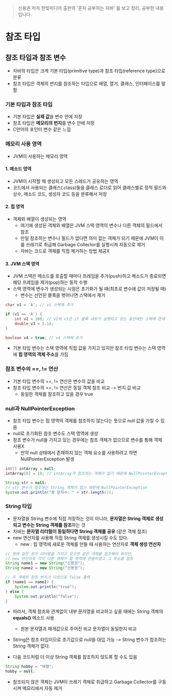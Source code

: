 > 신용권 저자 한빛미디어 출판의 '혼자 공부하는 자바' 를 보고 정리, 공부한 내용입니다.

# 참조 타입
## 참조 타입과 참조 변수
* 자바의 타입은 크게 기본 타입(primitive type)과 참조 타입(reference type)으로 분류
* 참조 타입은 객체의 번지를 참조하는 타입으로 배열, 열거, 클래스, 인터페이스를 말함

### 기본 타입과 참조 타입
* 기본 타입은 **실제 값**을 변수 안에 저장
* 참조 타입은 **메모리의 번지**를 변수 안에 저장
* C언어의 포인터 변수 같은 느낌

### 메모리 사용 영역
* JVM이 사용하는 메모리 영역
#### 1. 메소드 영역
* JVM이 시작할 때 생성되고 모든 스레드가 공유하는 영역
* 코드에서 사용되는 클래스(.class)들을 클래스 로더로 읽어 클래스별로 정적 필드와 상수, 메소드 코드, 생성자 코드 등을 분류해서 저장
#### 2. 힙 영역
* 객체와 배열이 생성되는 영역
  * 여기에 생성된 객체와 배열은 JVM 스택 영역의 변수나 다른 객체의 필드에서 참조
  * 만일 참조하는 변수나 필드가 없다면 의미 없는 객체가 되기 때문에 JVM이 이를 쓰레기로 취급해 Garbage Collector를 실행시켜 자동으로 제거
  * 자바는 코드로 객체를 직접 제거하는 방법 제공X
#### 3. JVM 스택 영역
* JVM 스택은 메소드를 호출할 때마다 프레임을 추가(push)하고 메소드가 종료되면 해당 프레임을 제거(pop)하는 동작 수행
* 스택 영역에 변수가 생성되는 시점은 초기화가 될 때(최초로 변수에 값이 저장될 때)
  * 변수는 선언된 블록을 벗어나면 스택에서 제거
```java
char v1 = 'A'; // v1 스택에 추가

if (v1 == 'A') {
    int v2 = 100; // v2와 v3은 if 블록 내부가 실행되고 있는 동안에만 스택에 존재
    double v3 = 3.14;
}

boolean v4 = true; // v4 스택에 추가
```
* 기본 타입 변수는 스택 영역에 직접 값을 가지고 있지만 참조 타입 변수는 스택 영역에 **힙 영역의 객체 주소**를 가짐

### 참조 변수의 ==, != 연산
* 기본 타입 변수의 ==, != 연산은 변수의 값을 비교
* 참조 타입 변수의 ==, != 연산은 동일 객체 참조 비교 -> 번지 값 비교
  * 동일한 객체를 참조하고 있을 경우 true

### null과 NullPointerException
* 참조 타입 변수는 힙 영역의 객체를 참조하지 않는다는 뜻으로 null 값을 가질 수 있음
* null로 초기화된 참조 변수도 스택 영역에 생성
* 참조 변수가 null을 가지고 있는 경우에는 참조 객체가 없으므로 변수를 통해 객체 사용X
  * 만약 null 상태에서 존재하지 않는 객체 요소를 사용하려고 하면 NullPointerException 발생
```java
int[] intArray = null;
intArray[0] = 10; // intArray가 참조하는 객체가 없기 때문에 NullPointerException
```
```java
String str = null;
// str 변수가 참조하는 String 객체가 없기 때문에 NullPointerException
System.out.println("총 문자수: " + str.length()); 
```

### String 타입
* 문자열을 String 변수에 직접 저장하는 것이 아니라, **문자열은 String 객체로 생성되고 변수는 String 객체를 참조**하는 것
* 자바는 **문자열 리터럴이 동일하다면 String 객체를 공유** (같은 객체 참조)
* new 연산자를 사용해 직접 String 객체를 생성시킬 수도 있다.
  * new : 힙 영역에 새로운 객체를 만들 때 사용하는 연산자로 **객체 생성 연산자**
```java
// 원래 같은 문자 리터럴을 가지고 있으면 같은 객체를 참조해야 하지만,
// new 연산자로 각각 다른 객체가 힙 영역에 만들어졌고 그 주소를 참조
String name1 = new String("신용권");
String name2 = new String("신용권");

// 두 객체의 참조 번지가 다르므로 false 출력
if (name1 == name2) { 
    System.out.println("true");
} else {
    System.out.println("false");
}
```
* 따라서, 객체 참조와 관계없이 내부 문자열을 비교하고 싶을 때에는 String 객체의 **equals()** 메소드 사용
  * 원본 문자열과 매개값으로 주어진 비교 문자열이 동일한지 비교

* String은 참조 타입이므로 초기값으로 null을 대입 가능 -> String 변수가 참조하는 String 객체가 없다.
* 다음 코드처럼 더 이상 String 객체를 참조하지 않도록 할 수도 있음
```java
String hobby = "여행";
hobby = null;
```
* 참조되지 않은 객체는 JVM이 쓰레기 객체로 취급하고 Garbage Collector를 구동시켜 메모리에서 자동 제거

